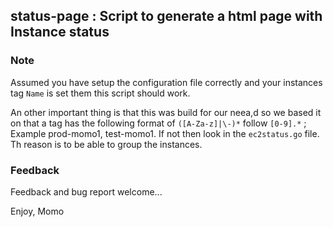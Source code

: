
## status-page : Script to generate a html page with Instance status

### Note
Assumed you have setup the configuration file correctly and your instances tag `Name` is set
them this script should work.

An other important thing is that this was build for our neea,d so we based it on that a tag
has the following format of `([A-Za-z]|\-)*` follow `[0-9].*` ; Example prod-momo1, test-momo1.
If not then look in the `ec2status.go` file. Th reason is to be able to group the instances.


### Feedback
Feedback and bug report welcome...

Enjoy, Momo
